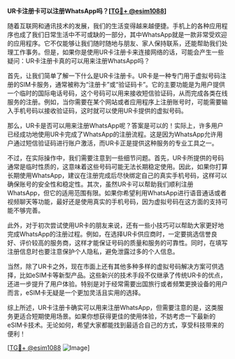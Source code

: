 **UR卡注册卡可以注册WhatsApp吗？[[TG💪+ @esim1088](https://t.me/s/esim1088)]**

随着互联网和通讯技术的发展，我们的生活变得越来越便捷。手机上的各种应用程序也成了我们日常生活中不可或缺的一部分，其中WhatsApp就是一款非常受欢迎的应用程序。它不仅能够让我们随时随地与朋友、家人保持联系，还能帮助我们处理工作事务。但是，如果你是使用UR卡注册卡来连接网络的话，可能会产生一些疑问：UR卡注册卡真的可以用来注册WhatsApp吗？

首先，让我们简单了解一下什么是UR卡注册卡。UR卡是一种专门用于虚拟号码注册的SIM卡服务，通常被称为“注册卡”或“验证码卡”。它的主要功能是为用户提供一个临时的国际电话号码，这个号码可以用来接收短信验证码，从而完成各类在线服务的注册。例如，当你需要在某个网站或者应用程序上注册账号时，可能需要输入手机号码以接收验证码，这时就可以使用UR卡提供的虚拟号码。

那么，UR卡是否可以用来注册WhatsApp呢？答案是可以的！实际上，许多用户已经成功地使用UR卡完成了WhatsApp的注册流程。这是因为WhatsApp允许用户通过短信验证码进行账户激活，而UR卡正是提供这种服务的专业工具之一。

不过，在实际操作中，我们需要注意到一些细节问题。首先，UR卡所提供的号码通常是临时性质的，这意味着这些号码可能无法长期稳定使用。因此，如果你打算长期使用WhatsApp，建议在注册完成后尽快绑定自己的真实手机号码，这样可以确保账号的安全性和稳定性。其次，虽然UR卡可以帮助我们顺利注册WhatsApp，但它的适用范围有限。如果你希望利用WhatsApp进行语音通话或者视频聊天等功能，最好还是使用真实的手机号码，因为虚拟号码在这方面的支持可能不够完善。

此外，对于初次尝试使用UR卡的朋友来说，还有一些小技巧可以帮助大家更好地完成WhatsApp的注册过程。例如，在选择UR卡供应商时，一定要挑选信誉良好、评价较高的服务商，这样才能保证号码的质量和服务的可靠性。同时，在填写注册信息时也要注意保护个人隐私，避免泄露过多的个人信息。

当然，除了UR卡之外，现在市面上还有其他多种多样的虚拟号码解决方案可供选择，比如eSIM卡等新型产品。这些新兴的技术手段不仅继承了传统UR卡的优点，还进一步提升了用户体验。特别是对于经常需要出国旅行或者频繁更换设备的用户而言，eSIM卡无疑是一个更加灵活且实用的选择。

综上所述，UR卡注册卡确实可以用来注册WhatsApp，但需要注意的是，这类服务更适合短期使用场景。如果你想获得更佳的使用体验，不妨考虑一下最新的eSIM卡技术。无论如何，希望大家都能找到最适合自己的方式，享受科技带来的便利！

[[TG💪+ @esim1088](https://t.me/s/esim1088) ![Image](https://i.postimg.cc/4NQfJmqS/Snipaste-2025-05-13-00-14-12.png)]